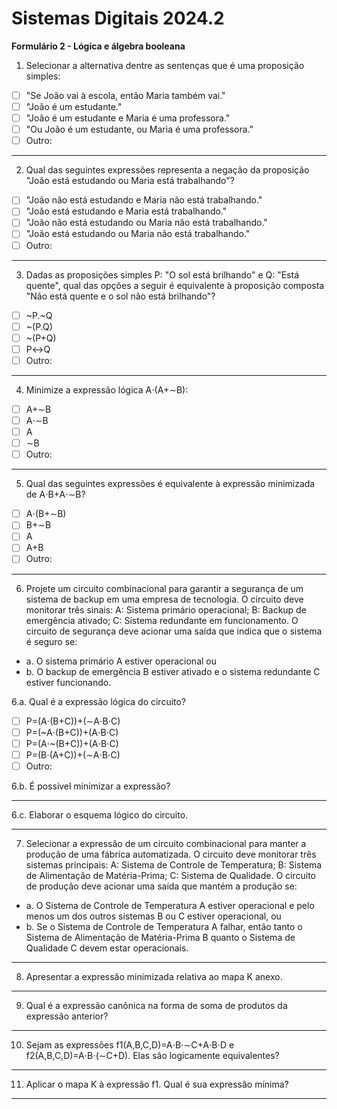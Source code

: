 # Sistemas Digitais 2024.2

**Formulário 2 - Lógica e álgebra booleana**

1. Selecionar a alternativa dentre as sentenças que é uma proposição simples:

- [ ] "Se João vai à escola, então Maria também vai."
- [ ] "João é um estudante."
- [ ] "João é um estudante e Maria é uma professora."
- [ ] "Ou João é um estudante, ou Maria é uma professora."
- [ ] Outro:

---

2. Qual das seguintes expressões representa a negação da proposição "João está estudando ou Maria está trabalhando"?

- [ ] "João não está estudando e Maria não está trabalhando."
- [ ] "João está estudando e Maria está trabalhando."
- [ ] "João não está estudando ou Maria não está trabalhando."
- [ ] "João está estudando ou Maria não está trabalhando."
- [ ] Outro:

---

3. Dadas as proposições simples P: "O sol está brilhando" e Q: "Está quente", qual das opções a seguir é equivalente à proposição composta "Não está quente e o sol não está brilhando"?

- [ ] ~P.~Q
- [ ] ~(P.Q)
- [ ] ~(P+Q)
- [ ] P↔Q
- [ ] Outro:

---

4. Minimize a expressão lógica A⋅(A+∼B):

- [ ] A+∼B
- [ ] A⋅∼B
- [ ] A
- [ ] ∼B
- [ ] Outro:

---

5. Qual das seguintes expressões é equivalente à expressão minimizada de A⋅B+A⋅∼B?

- [ ] A⋅(B+∼B)
- [ ] B+∼B
- [ ] A
- [ ] A+B
- [ ] Outro:

---

6. Projete um circuito combinacional para garantir a segurança de um sistema de backup em uma empresa de tecnologia. O circuito deve monitorar três sinais: A: Sistema primário operacional; B: Backup de emergência ativado; C: Sistema redundante em funcionamento. O circuito de segurança deve acionar uma saída que indica que o sistema é seguro se:
- a. O sistema primário A estiver operacional ou
- b. O backup de emergência B estiver ativado e o sistema redundante C estiver funcionando.

6.a. Qual é a expressão lógica do circuito?

- [ ] P=(A⋅(B+C))+(∼A⋅B⋅C)
- [ ] P=(~A⋅(B+C))+(A⋅B⋅C)
- [ ] P=(A⋅~(B+C))+(A⋅B⋅C)
- [ ] P=(B⋅(A+C))+(∼A⋅B⋅C)
- [ ] Outro:

6.b. É possível minimizar a expressão?

---

6.c. Elaborar o esquema lógico do circuito.

---

7. Selecionar a expressão de um circuito combinacional para manter a produção de uma fábrica automatizada. O circuito deve monitorar três sistemas principais: A: Sistema de Controle de Temperatura; B: Sistema de Alimentação de Matéria-Prima; C: Sistema de Qualidade. O circuito de produção deve acionar uma saída que mantém a produção se:
- a. O Sistema de Controle de Temperatura A estiver operacional e pelo menos um dos outros sistemas B ou C estiver operacional, ou
- b. Se o Sistema de Controle de Temperatura A falhar, então tanto o Sistema de Alimentação de Matéria-Prima B quanto o Sistema de Qualidade C devem estar operacionais.

---

8. Apresentar a expressão minimizada relativa ao mapa K anexo.

---

9. Qual é a expressão canônica na forma de soma de produtos da expressão anterior?

---

10. Sejam as expressões f1(A,B,C,D)=A⋅B⋅∼C+A⋅B⋅D e f2(A,B,C,D)=A⋅B⋅(∼C+D). Elas são logicamente equivalentes?

---

11. Aplicar o mapa K à expressão f1. Qual é sua expressão mínima?

---

